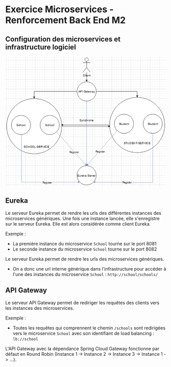 # Exercice Microservices - Renforcement Back End M2

## Configuration des microservices et infrastructure logiciel

![alt text](image.png)

## Eureka

Le serveur Eureka permet de rendre les urls des différentes instances des microservices génériques.
Une fois une instance lancée, elle s'enregistre sur le serveur Eureka. Elle est alors considérée comme client Eureka.

Exemple :

- La première instance du microservice `School` tourne sur le port 8081
- Le seconde instance du microservice `School` tourne sur le port 8082

Le serveur Eureka permet de rendre les urls des microservices génériques.

- On a donc une url interne générique dans l'infrastructure pour accéder à l'une des instances du microservice `School` : `http://school/schools/`

## API Gateway

Le serveur API Gateway permet de rediriger les requêtes des clients vers les instances des microservices.

Exemple :

- Toutes les requêtes qui comprennent le chemin `/schools` sont redirigées vers le microservice `School` avec son identifiant de load balancing : `lb://school`

L'API Gateway avec la dépendance Spring Cloud Gateway fonctionne par défaut en Round Robin (Instance 1 -> Instance 2 -> Instance 3 -> Instance 1 -> ...).